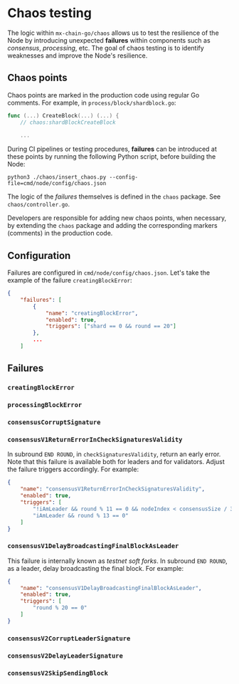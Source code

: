 # Chaos testing

The logic within `mx-chain-go/chaos` allows us to test the resilience of the Node by introducing unexpected **failures** within components such as _consensus_, _processing_, etc. The goal of chaos testing is to identify weaknesses and improve the Node's resilience.

## Chaos points

Chaos points are marked in the production code using regular Go comments. For example, in `process/block/shardblock.go`:

```go
func (...) CreateBlock(...) (...) {
	// chaos:shardBlockCreateBlock
    
    ...
```

During CI pipelines or testing procedures, **failures** can be introduced at these points by running the following Python script, before building the Node:

```
python3 ./chaos/insert_chaos.py --config-file=cmd/node/config/chaos.json
```

The logic of the _failures_ themselves is defined in the `chaos` package. See `chaos/controller.go`.

Developers are responsible for adding new chaos points, when necessary, by extending the `chaos` package and adding the corresponding markers (comments) in the production code.

## Configuration

Failures are configured in `cmd/node/config/chaos.json`. Let's take the example of the failure `creatingBlockError`:

```json
{
    "failures": [
        {
            "name": "creatingBlockError",
            "enabled": true,
            "triggers": ["shard == 0 && round == 20"]
        },
        ...
    ]
```

## Failures

### `creatingBlockError`

### `processingBlockError`

### `consensusCorruptSignature`

### `consensusV1ReturnErrorInCheckSignaturesValidity`

In subround `END ROUND`, in `checkSignaturesValidity`, return an early error. Note that this failure is available both for leaders and for validators. Adjust the failure triggers accordingly. For example:

```json
{
    "name": "consensusV1ReturnErrorInCheckSignaturesValidity",
    "enabled": true,
    "triggers": [
        "!iAmLeader && round % 11 == 0 && nodeIndex < consensusSize / 3",
        "iAmLeader && round % 13 == 0"
    ]
}
```

### `consensusV1DelayBroadcastingFinalBlockAsLeader`

This failure is internally known as _testnet soft forks_. In subround `END ROUND`, as a leader, delay broadcasting the final block. For example:

```json
{
    "name": "consensusV1DelayBroadcastingFinalBlockAsLeader",
    "enabled": true,
    "triggers": [
        "round % 20 == 0"
    ]
}
```

### `consensusV2CorruptLeaderSignature`

### `consensusV2DelayLeaderSignature`

### `consensusV2SkipSendingBlock`
